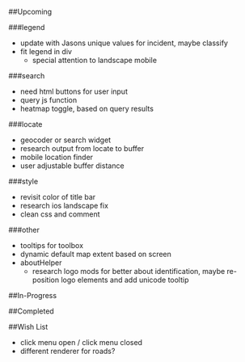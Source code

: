 ##Upcoming

###legend
 
* update with Jasons unique values for incident, maybe classify
* fit legend in div
     * special attention to landscape mobile
		
###search
 
* need html buttons for user input
* query js function
* heatmap toggle, based on query results
		
###locate
 
* geocoder or search widget
* research output from locate to buffer
* mobile location finder
* user adjustable buffer distance
		
###style
 
* revisit color of title bar
* research ios landscape fix
* clean css and comment
		
###other
 
* tooltips for toolbox
* dynamic default map extent based on screen
* aboutHelper
    * research logo mods for better         about identification, maybe re-position logo elements and add unicode tooltip
	
##In-Progress


##Completed


##Wish List

* click menu open / click menu closed
* different renderer for roads?
